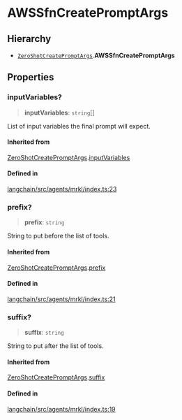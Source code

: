 AWSSfnCreatePromptArgs
======================

Hierarchy[​](#hierarchy "Direct link to Hierarchy")
---------------------------------------------------

*   [`ZeroShotCreatePromptArgs`](/docs/api/agents/interfaces/ZeroShotCreatePromptArgs).**AWSSfnCreatePromptArgs**

Properties[​](#properties "Direct link to Properties")
------------------------------------------------------

### inputVariables?[​](#inputvariables "Direct link to inputVariables?")

> **inputVariables**: `string`\[\]

List of input variables the final prompt will expect.

#### Inherited from[​](#inherited-from "Direct link to Inherited from")

[ZeroShotCreatePromptArgs](/docs/api/agents/interfaces/ZeroShotCreatePromptArgs).[inputVariables](/docs/api/agents/interfaces/ZeroShotCreatePromptArgs#inputvariables)

#### Defined in[​](#defined-in "Direct link to Defined in")

[langchain/src/agents/mrkl/index.ts:23](https://github.com/hwchase17/langchainjs/blob/46e1734/langchain/src/agents/mrkl/index.ts#L23)

### prefix?[​](#prefix "Direct link to prefix?")

> **prefix**: `string`

String to put before the list of tools.

#### Inherited from[​](#inherited-from-1 "Direct link to Inherited from")

[ZeroShotCreatePromptArgs](/docs/api/agents/interfaces/ZeroShotCreatePromptArgs).[prefix](/docs/api/agents/interfaces/ZeroShotCreatePromptArgs#prefix)

#### Defined in[​](#defined-in-1 "Direct link to Defined in")

[langchain/src/agents/mrkl/index.ts:21](https://github.com/hwchase17/langchainjs/blob/46e1734/langchain/src/agents/mrkl/index.ts#L21)

### suffix?[​](#suffix "Direct link to suffix?")

> **suffix**: `string`

String to put after the list of tools.

#### Inherited from[​](#inherited-from-2 "Direct link to Inherited from")

[ZeroShotCreatePromptArgs](/docs/api/agents/interfaces/ZeroShotCreatePromptArgs).[suffix](/docs/api/agents/interfaces/ZeroShotCreatePromptArgs#suffix)

#### Defined in[​](#defined-in-2 "Direct link to Defined in")

[langchain/src/agents/mrkl/index.ts:19](https://github.com/hwchase17/langchainjs/blob/46e1734/langchain/src/agents/mrkl/index.ts#L19)